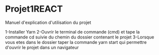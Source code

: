# Projet1REACT

Manuel d'explication d'utilisation du projet

1-Installer Yarn
2-Ouvrir le terminal de commande (cmd) et tape la commande cd suivie du chemin du dossier contenant le projet
3-Lorsque vous etes dans le dossier taper la commande yarn start qui permettre d'ouvrir le projet dans un navigateur
